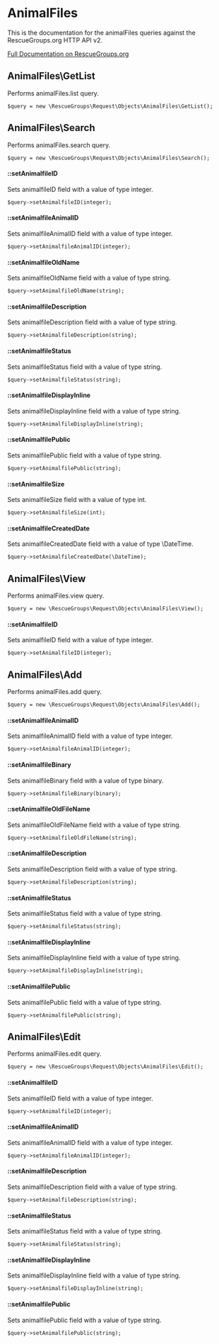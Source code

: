 # AnimalFiles

This is the documentation for the animalFiles queries against the RescueGroups.org HTTP API v2.

[Full Documentation on RescueGroups.org](https://userguide.rescuegroups.org/display/APIDG/Object+definitions#Objectdefinitions-animalFiles)

## AnimalFiles\GetList

Performs animalFiles.list query.

    $query = new \RescueGroups\Request\Objects\AnimalFiles\GetList();



## AnimalFiles\Search

Performs animalFiles.search query.

    $query = new \RescueGroups\Request\Objects\AnimalFiles\Search();

#### ::setAnimalfileID

Sets animalfileID field with a value of type integer.

    $query->setAnimalfileID(integer);

#### ::setAnimalfileAnimalID

Sets animalfileAnimalID field with a value of type integer.

    $query->setAnimalfileAnimalID(integer);

#### ::setAnimalfileOldName

Sets animalfileOldName field with a value of type string.

    $query->setAnimalfileOldName(string);

#### ::setAnimalfileDescription

Sets animalfileDescription field with a value of type string.

    $query->setAnimalfileDescription(string);

#### ::setAnimalfileStatus

Sets animalfileStatus field with a value of type string.

    $query->setAnimalfileStatus(string);

#### ::setAnimalfileDisplayInline

Sets animalfileDisplayInline field with a value of type string.

    $query->setAnimalfileDisplayInline(string);

#### ::setAnimalfilePublic

Sets animalfilePublic field with a value of type string.

    $query->setAnimalfilePublic(string);

#### ::setAnimalfileSize

Sets animalfileSize field with a value of type int.

    $query->setAnimalfileSize(int);

#### ::setAnimalfileCreatedDate

Sets animalfileCreatedDate field with a value of type \DateTime.

    $query->setAnimalfileCreatedDate(\DateTime);



## AnimalFiles\View

Performs animalFiles.view query.

    $query = new \RescueGroups\Request\Objects\AnimalFiles\View();

#### ::setAnimalfileID

Sets animalfileID field with a value of type integer.

    $query->setAnimalfileID(integer);



## AnimalFiles\Add

Performs animalFiles.add query.

    $query = new \RescueGroups\Request\Objects\AnimalFiles\Add();

#### ::setAnimalfileAnimalID

Sets animalfileAnimalID field with a value of type integer.

    $query->setAnimalfileAnimalID(integer);

#### ::setAnimalfileBinary

Sets animalfileBinary field with a value of type binary.

    $query->setAnimalfileBinary(binary);

#### ::setAnimalfileOldFileName

Sets animalfileOldFileName field with a value of type string.

    $query->setAnimalfileOldFileName(string);

#### ::setAnimalfileDescription

Sets animalfileDescription field with a value of type string.

    $query->setAnimalfileDescription(string);

#### ::setAnimalfileStatus

Sets animalfileStatus field with a value of type string.

    $query->setAnimalfileStatus(string);

#### ::setAnimalfileDisplayInline

Sets animalfileDisplayInline field with a value of type string.

    $query->setAnimalfileDisplayInline(string);

#### ::setAnimalfilePublic

Sets animalfilePublic field with a value of type string.

    $query->setAnimalfilePublic(string);



## AnimalFiles\Edit

Performs animalFiles.edit query.

    $query = new \RescueGroups\Request\Objects\AnimalFiles\Edit();

#### ::setAnimalfileID

Sets animalfileID field with a value of type integer.

    $query->setAnimalfileID(integer);

#### ::setAnimalfileAnimalID

Sets animalfileAnimalID field with a value of type integer.

    $query->setAnimalfileAnimalID(integer);

#### ::setAnimalfileDescription

Sets animalfileDescription field with a value of type string.

    $query->setAnimalfileDescription(string);

#### ::setAnimalfileStatus

Sets animalfileStatus field with a value of type string.

    $query->setAnimalfileStatus(string);

#### ::setAnimalfileDisplayInline

Sets animalfileDisplayInline field with a value of type string.

    $query->setAnimalfileDisplayInline(string);

#### ::setAnimalfilePublic

Sets animalfilePublic field with a value of type string.

    $query->setAnimalfilePublic(string);





